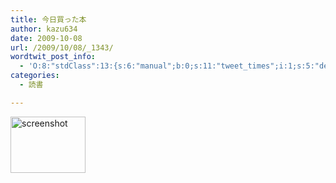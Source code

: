 ```yaml
---
title: 今日買った本
author: kazu634
date: 2009-10-08
url: /2009/10/08/_1343/
wordtwit_post_info:
  - 'O:8:"stdClass":13:{s:6:"manual";b:0;s:11:"tweet_times";i:1;s:5:"delay";i:0;s:7:"enabled";i:1;s:10:"separation";s:2:"60";s:7:"version";s:3:"3.7";s:14:"tweet_template";b:0;s:6:"status";i:2;s:6:"result";a:0:{}s:13:"tweet_counter";i:2;s:13:"tweet_log_ids";a:1:{i:0;i:4817;}s:9:"hash_tags";a:0:{}s:8:"accounts";a:1:{i:0;s:7:"kazu634";}}'
categories:
  - 読書

---
```

<div class="section">
<p>
<a href="http://www.digital-dime.com/new.html" onclick="__gaTracker('send', 'event', 'outbound-article', 'http://www.digital-dime.com/new.html', '');" class="http-screenshot" target="_blank"><img class="http-screenshot" src="http://screenshot.hatena.ne.jp/images/120x90/b/b/b/7/d/e247a1fd25dac8066f64b0111dd4c1976d0.jpg" height="90px" width="120px" alt="screenshot" /></a>
</p>
</div>